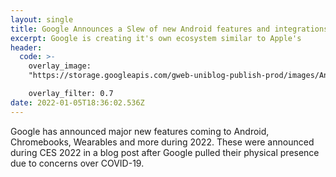 ```yaml
---
layout: single
title: Google Announces a Slew of new Android features and integrations at CES 2022
excerpt: Google is creating it's own ecosystem similar to Apple's
header:
  code: >-
    overlay_image:
    "https://storage.googleapis.com/gweb-uniblog-publish-prod/images/Android_logo.max-2800x2800.png"

    overlay_filter: 0.7
date: 2022-01-05T18:36:02.536Z
---
```

Google has announced major new features coming to Android, Chromebooks, Wearables and more during 2022. These were announced during CES 2022 in a blog post after Google pulled their physical presence due to concerns over COVID-19.

## 